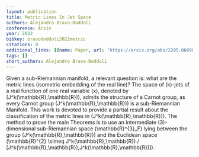```yaml
---
layout: publication
title: Metric Lines In Jet Space
authors: Alejandro Bravo-Doddoli
conference: Arxiv
year: 2022
bibkey: bravododdoli2022metric
citations: 0
additional_links: [{name: Paper, url: 'https://arxiv.org/abs/2205.06698'}]
tags: []
short_authors: Alejandro Bravo-Doddoli
---
```

Given a sub-Riemannian manifold, a relevant question is: what are the metric
lines (isometric embedding of the real line)? The space of \(k\)-jets of a real
function of one real variable \(x\), denoted by \(J^k(\mathbb\{R\},\mathbb\{R\})\),
admits the structure of a Carnot group, as every Carnot group
\(J^k(\mathbb\{R\},\mathbb\{R\})\) is a sub-Riemannian Manifold. This work is devoted
to provide a partial result about the classification of the metric lines in
\(J^k(\mathbb\{R\},\mathbb\{R\})\). The method to prove the main Theorems is to use
an intermediate \(3\)-dimensional sub-Riemannian space \(\mathbb\{R\}^\{3\}_F\) lying
between the group \(J^k(\mathbb\{R\},\mathbb\{R\})\) and the Euclidean space
\(\mathbb\{R\}^\{2\} \simeq J^k(\mathbb\{R\},\mathbb\{R\}) /
[J^k(\mathbb\{R\},\mathbb\{R\}),J^k(\mathbb\{R\},\mathbb\{R\})]\).